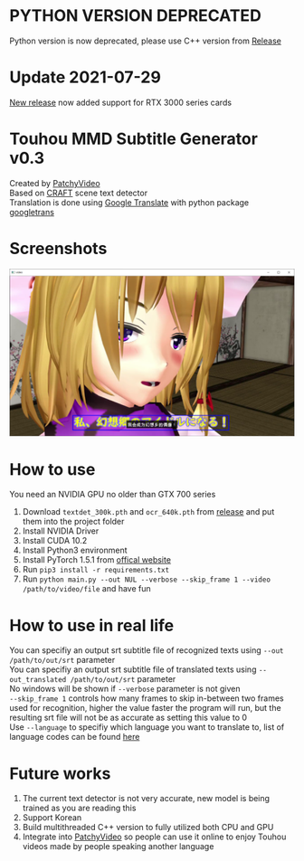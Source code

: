 # PYTHON VERSION DEPRECATED
Python version is now deprecated, please use C++ version from [Release](https://github.com/PatchyVideo/MMD-Translator/releases)
# Update 2021-07-29
[New release](https://github.com/PatchyVideo/MMD-Translator/releases/tag/v0.5.2) now added support for RTX 3000 series cards
# Touhou MMD Subtitle Generator v0.3
Created by [PatchyVideo](https://thvideo.tv)\
Based on [CRAFT](https://arxiv.org/pdf/1904.01941.pdf) scene text detector\
Translation is done using [Google Translate](https://translate.google.com/) with python package [googletrans](https://github.com/ssut/py-googletrans)
# Screenshots
![](v0.3-screenshot-1.png)
# How to use
You need an NVIDIA GPU no older than GTX 700 series
1. Download `textdet_300k.pth` and `ocr_640k.pth` from [release](https://github.com/PatchyVideo/MMD-Translator/releases/tag/v0.3) and put them into the project folder
1. Install NVIDIA Driver
1. Install CUDA 10.2
1. Install Python3 environment
1. Install PyTorch 1.5.1 from [offical website](https://pytorch.org/)
1. Run `pip3 install -r requirements.txt`
1. Run `python main.py --out NUL --verbose --skip_frame 1 --video /path/to/video/file` and have fun
# How to use in real life
You can specifiy an output srt subtitle file of recognized texts using `--out /path/to/out/srt` parameter\
You can specifiy an output srt subtitle file of translated texts using `--out_translated /path/to/out/srt` parameter\
No windows will be shown if `--verbose` parameter is not given \
`--skip_frame 1` controls how many frames to skip in-between two frames used for recognition, higher the value faster the program will run, but the resulting srt file will not be as accurate as setting this value to 0 \
Use `--language` to specifiy which language you want to translate to, list of language codes can be found [here](https://py-googletrans.readthedocs.io/en/latest/)
# Future works
1. The current text detector is not very accurate, new model is being trained as you are reading this
1. Support Korean
1. Build multithreaded C++ version to fully utilized both CPU and GPU
1. Integrate into [PatchyVideo](https://thvideo.tv) so people can use it online to enjoy Touhou videos made by people speaking another language
